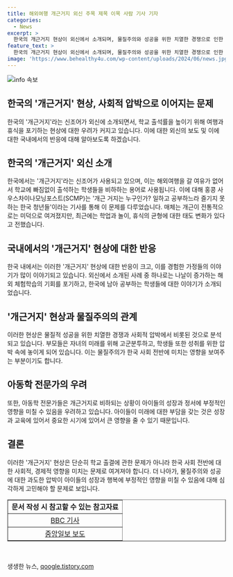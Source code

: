 ```yaml
---
title: 해외여행 개근거지 외신 주목 제목 이목 사람 기사 기자
categories:
  - News
excerpt: >
  한국의 개근거지 현상이 외신에서 소개되며, 물질주의와 성공을 위한 치열한 경쟁으로 인한 사회적 압박과 연관이 있다는 분석이 나왔다. 총 300만 원에 여유 자금이 없어 해외여행을 갈 여유가 없는 가정들의 이야기가 공개되며, 초등학생들이 개근거지라는 비하를 듣고 상처를 받는다는 얘기도 전해졌다. 또한, 개근을 넘어 일과 휴식, 놀이의 균형을 이루는 태도에 대한 태도 변화가 나타나고 있다는 것이다. 이러한 현상은 젊은 세대들의 물질주의와 사회적 압박으로 이어지고 있는 것으로 분석되었다.
feature_text: >
  한국의 개근거지 현상이 외신에서 소개되며, 물질주의와 성공을 위한 치열한 경쟁으로 인한 사회적 압박과 연관이 있다는 분석이 나왔다. 총 300만 원에 여유 자금이 없어 해외여행을 갈 여유가 없는 가정들의 이야기가 공개되며, 초등학생들이 개근거지라는 비하를 듣고 상처를 받는다는 얘기도 전해졌다. 또한, 개근을 넘어 일과 휴식, 놀이의 균형을 이루는 태도에 대한 태도 변화가 나타나고 있다는 것이다. 이러한 현상은 젊은 세대들의 물질주의와 사회적 압박으로 이어지고 있는 것으로 분석되었다.
image: 'https://www.behealthy4u.com/wp-content/uploads/2024/06/news.jpg'
---
```


<p><img src="https://www.behealthy4u.com/wp-content/uploads/2024/06/news.jpg" alt="info 속보" /></p>

<h2>한국의 '개근거지' 현상, 사회적 압박으로 이어지는 문제</h2>

<p data-ke-size="size16">한국의 '개근거지'라는 신조어가 외신에 소개되면서, 학교 출석률을 높이기 위해 여행과 휴식을 포기하는 현상에 대한 우려가 커지고 있습니다. 이에 대한 외신의 보도 및 이에 대한 국내에서의 반응에 대해 알아보도록 하겠습니다. </p>

<h2>한국의 '개근거지' 외신 소개</h2>

<p data-ke-size="size16">한국에서는 '개근거지'라는 신조어가 사용되고 있으며, 이는 해외여행을 갈 여유가 없어서 학교에 빠짐없이 출석하는 학생들을 비하하는 용어로 사용됩니다. 이에 대해 홍콩 사우스차이나모닝포스트(SCMP)는 '개근 거지는 누구인가? 일하고 공부하느라 즐기지 못하는 한국 청년들'이라는 기사를 통해 이 문제를 다루었습니다. 매체는 개근이 전통적으로는 미덕으로 여겨졌지만, 최근에는 학업과 놀이, 휴식의 균형에 대한 태도 변화가 있다고 전했습니다.</p>

<h2>국내에서의 '개근거지' 현상에 대한 반응</h2>

<p data-ke-size="size16">한국 내에서는 이러한 '개근거지' 현상에 대한 반응이 크고, 이를 경험한 가정들의 이야기가 많이 이야기되고 있습니다. 외신에서 소개된 사례 중 하나로는 나날이 증가하는 해외 체험학습의 기회를 포기하고, 한국에 남아 공부하는 학생들에 대한 이야기가 소개되었습니다.</p>

<h2>'개근거지' 현상과 물질주의의 관계</h2>

<p data-ke-size="size16">이러한 현상은 물질적 성공을 위한 치열한 경쟁과 사회적 압박에서 비롯된 것으로 분석되고 있습니다. 부모들은 자녀의 미래를 위해 고군분투하고, 학생들 또한 성취를 위한 압박 속에 놓이게 되어 있습니다. 이는 물질주의가 한국 사회 전반에 미치는 영향을 보여주는 부분이기도 합니다.</p>

<h2>아동학 전문가의 우려</h2>

<p data-ke-size="size16">또한, 아동학 전문가들은 개근거지로 비하되는 상황이 아이들의 성장과 정서에 부정적인 영향을 미칠 수 있음을 우려하고 있습니다. 아이들이 미래에 대한 부담을 갖는 것은 성장과 교육에 있어서 중요한 시기에 있어서 큰 영향을 줄 수 있기 때문입니다.</p>

<h2>결론</h2>

<p data-ke-size="size16">이러한 '개근거지' 현상은 단순히 학교 출결에 관한 문제가 아니라 한국 사회 전반에 대한 사회적, 경제적 영향을 미치는 문제로 여겨져야 합니다. 더 나아가, 물질주의와 성공에 대한 과도한 압박이 아이들의 성장과 행복에 부정적인 영향을 미칠 수 있음에 대해 심각하게 고민해야 할 문제로 보입니다.</p>

<table style="width: 100%;" border="1">
<tbody>
<tr>
<td style="text-align: center; height: 17px;"><b>문서 작성 시 참고할 수 있는 참고자료</b></td>
</tr>
<tr>
<td style="text-align: center; height: 17px;"><a href="https://www.bbc.com/korean/features-57857252" target="_blank" rel="noopener">BBC 기사</a></td>
</tr>
<tr>
<td style="text-align: center; height: 17px;"><a href="https://news.joins.com/article/24189192" target="_blank" rel="noopener">중앙일보 보도</a></td>
</tr>
</tbody>
</table>

<p data-ke-size="size16">&nbsp;</p>
생생한 뉴스, <a href="https://qoogle.tistory.com" rel="dofollow">qoogle.tistory.com</a>



